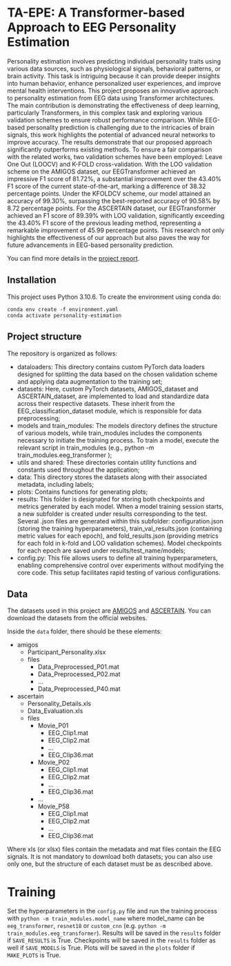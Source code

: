 # TA-EPE: A Transformer-based Approach to EEG Personality Estimation
Personality estimation involves predicting individual personality traits using various data sources, such as physiological signals, behavioral patterns, or brain activity. This task is intriguing because it can provide deeper insights into human behavior, enhance personalized user experiences, and improve mental health interventions.
This project proposes an innovative approach to personality estimation from EEG data using Transformer architectures. The main contribution is demonstrating the effectiveness of deep learning, particularly Transformers, in this complex task and exploring various validation schemes to ensure robust performance comparison. While EEG-based personality prediction is challenging due to the intricacies of brain signals, this work highlights the potential of advanced neural networks to improve accuracy.
The results demonstrate that our proposed approach significantly outperforms existing methods. To ensure a fair comparison with the related works, two validation schemes have been employed: Leave One Out (LOOCV) and K-FOLD cross-validation. With the LOO validation scheme on the AMIGOS dataset, our EEGTransformer achieved an impressive F1 score of 81.72%, a substantial improvement over the 43.40% F1 score of the current state-of-the-art, marking a difference of 38.32 percentage points. Under the KFOLDCV scheme, our model attained an accuracy of 99.30%, surpassing the best-reported accuracy of 90.58% by 8.72 percentage points. For the ASCERTAIN dataset, our EEGTransformer achieved an F1 score of 89.39% with LOO validation, significantly exceeding the 43.40% F1 score of the previous leading method, representing a remarkable improvement of 45.99 percentage points. This research not only highlights the effectiveness of our approach but also paves the way for future advancements in EEG-based personality prediction.

You can find more details in the [project report](https://github.com/AlessioLucciola/eeg-personality-estimation/blob/main/report.pdf).

## Installation
This project uses Python 3.10.6. To create the environment using conda do:

```
conda env create -f environment.yaml
conda activate personality-estimation
```
## Project structure
The repository is organized as follows:
- dataloaders: This directory contains custom PyTorch data loaders designed for splitting the data based on the chosen validation scheme and applying data augmentation to the training set;
- datasets: Here, custom PyTorch datasets, AMIGOS_dataset and ASCERTAIN_dataset, are implemented to load and standardize data across their respective datasets. These inherit from the EEG_classification_dataset module, which is responsible for data preprocessing;
- models and train_modules: The models directory defines the structure of various models, while train_modules includes the components necessary to initiate the training process. To train a model, execute the relevant script in train_modules (e.g., python -m train_modules.eeg_transformer );
- utils and shared: These directories contain utility functions and constants used throughout the application;
- data: This directory stores the datasets along with their associated metadata, including labels;
- plots: Contains functions for generating plots;
- results: This folder is designated for storing both checkpoints and metrics generated by each model. When a model training session starts, a new subfolder is created under results corresponding to the test. Several .json files are generated within this subfolder: configuration.json (storing the training hyperparameters), train_val_results.json (containing metric values for each epoch), and fold_results.json (providing metrics for each fold in k-fold and LOO validation schemes). Model checkpoints for each epoch are saved under results/test_name/models;
- config.py: This file allows users to define all training hyperparameters, enabling comprehensive control over experiments without modifying the core code. This setup facilitates rapid testing of various configurations.

## Data
The datasets used in this project are [AMIGOS](https://www.eecs.qmul.ac.uk/mmv/datasets/amigos/) and [ASCERTAIN](https://ascertain-dataset.github.io/). You can download the datasets from the official websites.

Inside the `data` folder, there should be these elements:
- amigos
  - Participant_Personality.xlsx
  - files
    - Data_Preprocessed_P01.mat
    - Data_Preprocessed_P02.mat
    - ...
    - Data_Preprocessed_P40.mat
- ascertain
  - Personality_Details.xls
  - Data_Evaluation.xls
  - files
      - Movie_P01
        - EEG_Clip1.mat
        - EEG_Clip2.mat
        - ...
        - EEG_Clip36.mat
      - Movie_P02
        - EEG_Clip1.mat
        - EEG_Clip2.mat
        - ...
        - EEG_Clip36.mat
      - ...
      - Movie_P58
        - EEG_Clip1.mat
        - EEG_Clip2.mat
        - ...
        - EEG_Clip36.mat

Where xls (or xlsx) files contain the metadata and mat files contain the EEG signals. It is not mandatory to download both datasets; you can also use only one, but the structure of each dataset must be as described above.

# Training
Set the hyperparameters in the `config.py` file and run the training process with `python -m train_modules.model_name` where model_name can be `eeg_transformer`, `resnet18` or `custom_cnn` (e.g. `python -m train_modules.eeg_transformer`). Results will be saved in the `results` folder if `SAVE_RESULTS` is True. Checkpoints will be saved in the `results` folder as well if `SAVE_MODELS` is True. Plots will be saved in the `plots` folder if `MAKE_PLOTS` is True.


